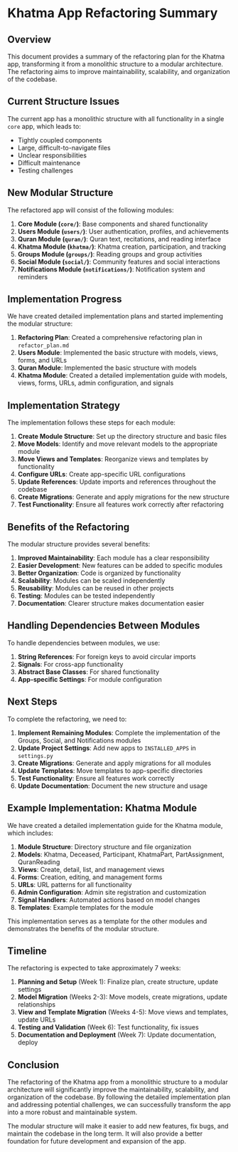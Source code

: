 # Khatma App Refactoring Summary

## Overview

This document provides a summary of the refactoring plan for the Khatma app, transforming it from a monolithic structure to a modular architecture. The refactoring aims to improve maintainability, scalability, and organization of the codebase.

## Current Structure Issues

The current app has a monolithic structure with all functionality in a single `core` app, which leads to:

- Tightly coupled components
- Large, difficult-to-navigate files
- Unclear responsibilities
- Difficult maintenance
- Testing challenges

## New Modular Structure

The refactored app will consist of the following modules:

1. **Core Module (`core/`)**: Base components and shared functionality
2. **Users Module (`users/`)**: User authentication, profiles, and achievements
3. **Quran Module (`quran/`)**: Quran text, recitations, and reading interface
4. **Khatma Module (`khatma/`)**: Khatma creation, participation, and tracking
5. **Groups Module (`groups/`)**: Reading groups and group activities
6. **Social Module (`social/`)**: Community features and social interactions
7. **Notifications Module (`notifications/`)**: Notification system and reminders

## Implementation Progress

We have created detailed implementation plans and started implementing the modular structure:

1. **Refactoring Plan**: Created a comprehensive refactoring plan in `refactor_plan.md`
2. **Users Module**: Implemented the basic structure with models, views, forms, and URLs
3. **Quran Module**: Implemented the basic structure with models
4. **Khatma Module**: Created a detailed implementation guide with models, views, forms, URLs, admin configuration, and signals

## Implementation Strategy

The implementation follows these steps for each module:

1. **Create Module Structure**: Set up the directory structure and basic files
2. **Move Models**: Identify and move relevant models to the appropriate module
3. **Move Views and Templates**: Reorganize views and templates by functionality
4. **Configure URLs**: Create app-specific URL configurations
5. **Update References**: Update imports and references throughout the codebase
6. **Create Migrations**: Generate and apply migrations for the new structure
7. **Test Functionality**: Ensure all features work correctly after refactoring

## Benefits of the Refactoring

The modular structure provides several benefits:

1. **Improved Maintainability**: Each module has a clear responsibility
2. **Easier Development**: New features can be added to specific modules
3. **Better Organization**: Code is organized by functionality
4. **Scalability**: Modules can be scaled independently
5. **Reusability**: Modules can be reused in other projects
6. **Testing**: Modules can be tested independently
7. **Documentation**: Clearer structure makes documentation easier

## Handling Dependencies Between Modules

To handle dependencies between modules, we use:

1. **String References**: For foreign keys to avoid circular imports
2. **Signals**: For cross-app functionality
3. **Abstract Base Classes**: For shared functionality
4. **App-specific Settings**: For module configuration

## Next Steps

To complete the refactoring, we need to:

1. **Implement Remaining Modules**: Complete the implementation of the Groups, Social, and Notifications modules
2. **Update Project Settings**: Add new apps to `INSTALLED_APPS` in `settings.py`
3. **Create Migrations**: Generate and apply migrations for all modules
4. **Update Templates**: Move templates to app-specific directories
5. **Test Functionality**: Ensure all features work correctly
6. **Update Documentation**: Document the new structure and usage

## Example Implementation: Khatma Module

We have created a detailed implementation guide for the Khatma module, which includes:

1. **Module Structure**: Directory structure and file organization
2. **Models**: Khatma, Deceased, Participant, KhatmaPart, PartAssignment, QuranReading
3. **Views**: Create, detail, list, and management views
4. **Forms**: Creation, editing, and management forms
5. **URLs**: URL patterns for all functionality
6. **Admin Configuration**: Admin site registration and customization
7. **Signal Handlers**: Automated actions based on model changes
8. **Templates**: Example templates for the module

This implementation serves as a template for the other modules and demonstrates the benefits of the modular structure.

## Timeline

The refactoring is expected to take approximately 7 weeks:

1. **Planning and Setup** (Week 1): Finalize plan, create structure, update settings
2. **Model Migration** (Weeks 2-3): Move models, create migrations, update relationships
3. **View and Template Migration** (Weeks 4-5): Move views and templates, update URLs
4. **Testing and Validation** (Week 6): Test functionality, fix issues
5. **Documentation and Deployment** (Week 7): Update documentation, deploy

## Conclusion

The refactoring of the Khatma app from a monolithic structure to a modular architecture will significantly improve the maintainability, scalability, and organization of the codebase. By following the detailed implementation plan and addressing potential challenges, we can successfully transform the app into a more robust and maintainable system.

The modular structure will make it easier to add new features, fix bugs, and maintain the codebase in the long term. It will also provide a better foundation for future development and expansion of the app.
